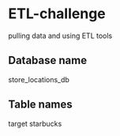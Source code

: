 # ETL-challenge

pulling data and using ETL tools

## Database name
store_locations_db

## Table names
target
starbucks
